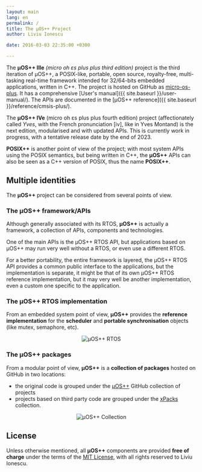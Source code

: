```yaml
---
layout: main
lang: en
permalink: /
title: The µOS++ Project
author: Liviu Ionescu

date: 2016-03-03 22:35:00 +0300

---
```


The **µOS++ IIIe** _(micro oh ɛs plus plus third edition)_ project is the third iteration of µOS++, a POSIX-like, portable, open source, royalty-free, multi-tasking real-time framework intended for 32/64-bits embedded applications, written in C++. The project is hosted on GitHub as [micro-os-plus](https://github.com/micro-os-plus). It has a comprehensive [User's manual]({{ site.baseurl }}/user-manual/). The APIs are documented in the [µOS++ reference]({{ site.baseurl }}/reference/cmsis-plus/).

The **µOS++ IVe** (micro oh ɛs plus plus fourth edition) project
(affectionately called _Yves_, with the French pronunciation [iv],
like in Yves Montand) is the next edition, modularised and
with updated APIs. This is currently work in progress, with a
tentative release date by the end of 2023.

**POSIX++** is another point of view of the project; with most system APIs using the POSIX semantics, but being written in C++, the **µOS++** APIs can also be seen as a C++ version of POSIX, thus the name **POSIX++**.

## Multiple identities

The **µOS++** project can be considered from several points of view.

### The µOS++ framework/APIs

Although generally associated with its RTOS, **µOS++** is actually a framework, a collection of APIs, components and technologies.

One of the main APIs is the µOS++ RTOS API, but applications based on µOS++ may run very well without a RTOS, or even use a different RTOS.

For a better portability, the entire framework is layered, the µOS++ RTOS API provides a common public interface to the applications, but the implementation is separate, it might be that of its own µOS++ RTOS reference implementation, but it may very well be another implementation, even a custom one specific to the application.

### The µOS++ RTOS implementation

From an embedded system point of view, **µOS++** provides the **reference implementation** for the **scheduler** and **portable synchronisation** objects (like mutex, semaphore, etc).

<div style="text-align:center">
<img alt="µOS++ RTOS" src="{{ site.baseurl }}/assets/images/2017/micro-os-plus-rtos.png" />
</div>

### The µOS++ packages

From a modular point of view, **µOS++** is a **collection of packages** hosted on GitHub in two locations:

* the original code is grouped under the [µOS++](https://github.com/micro-os-plus) GitHub collection of projects
* projects based on third party code are grouped under the [xPacks](https://github.com/xpacks) collection.

<div style="text-align:center">
<img alt="µOS++ Collection" src="{{ site.baseurl }}/assets/images/2017/micro-os-plus-collection.png" />
</div>

## License

Unless otherwise mentioned, all **µOS++** components are provided **free of charge** under the terms of the [MIT License](https://opensource.org/licenses/MIT), with all rights reserved to Liviu Ionescu.
